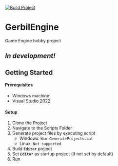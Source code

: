 [![Build Project](https://github.com/Gerbil789/GerbilEngine/actions/workflows/wokrflow.yml/badge.svg?branch=main&event=check_run)](https://github.com/Gerbil789/GerbilEngine/actions/workflows/wokrflow.yml)

# GerbilEngine

Game Engine hobby project

## *In development!*

## Getting Started

#### Prerequisites
 - Windows machine
 - Visual Studio 2022

#### Setup
1. Clone the Project
2. Navigate to the Scripts Folder
3. Generate project files by executing script
    - Windows: `Win-GenerateProjects.bat`
    - Linux: `Not supported`
4. Build **`Editor`** project
5. Set **`Editor`** as startup project (if not set by default)
6. Run


